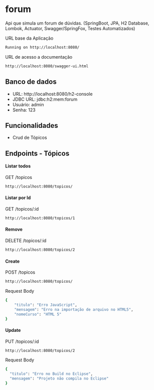 # forum
Api que simula um forum de dúvidas.
(SpringBoot, JPA, H2 Database, Lombok, Actuator, Swagger/SpringFox, Testes Automatizados)

URL base da Aplicação
```bash
Running on http://localhost:8080/
```
URL de acesso a documentação
```bash
http://localhost:8080/swagger-ui.html
```

## Banco de dados
 * URL: http://localhost:8080/h2-console
 * JDBC URL: jdbc:h2:mem:forum
 * Usuário: admin
 * Senha: 123
 
 ## Funcionalidades
 * Crud de Tópicos
 
## Endpoints - Tópicos
#### Listar todos 
GET /topicos
```bash
http://localhost:8080/topicos/
```
#### Listar por Id
GET /topicos/:id
```bash
http://localhost:8080/topicos/1
```
#### Remove
DELETE /topicos/:id
```bash
http://localhost:8080/topicos/2
```
#### Create
POST /topicos
```bash
http://localhost:8080/topicos/
```
Request Body 
```bash
{
	"titulo": "Erro JavaScript",
	"mensagem": "Erro na importação de arquivo no HTML5",
	"nomeCurso": "HTML 5"
}
```
#### Update
PUT /topicos/:id
```bash
http://localhost:8080/topicos/2
```
Request Body 
```bash
{
  "titulo": "Erro no Build no Eclipse",
  "mensagem": "Projeto não compila no Eclipse"
}
```




